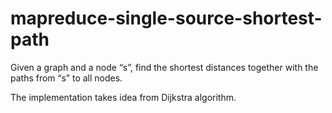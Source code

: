 # mapreduce-single-source-shortest-path

Given a graph and a node “s”, find the shortest distances together with the paths from “s” to all nodes. 

The implementation takes idea from Dijkstra algorithm.

